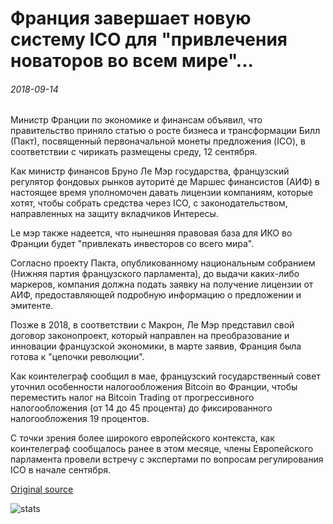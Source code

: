 # Франция завершает новую систему ICO для "привлечения новаторов во всем мире"...

###### 2018-09-14

Министр Франции по экономике и финансам объявил, что правительство приняло статью о росте бизнеса и трансформации Билл (Пакт), посвященный первоначальной монеты предложения (ICO), в соответствии с чирикать размещены среду, 12 сентября.

Как министр финансов Бруно Ле Мэр государства, французский регулятор фондовых рынков ауторитé де Маршес финансистов (АИФ) в настоящее время уполномочен давать лицензии компаниям, которые хотят, чтобы собрать средства через ICO, с законодательством, направленных на защиту вкладчиков Интересы.

Le мэр также надеется, что нынешняя правовая база для ИКО во Франции будет "привлекать инвесторов со всего мира".

Согласно проекту Пакта, опубликованному национальным собранием (Нижняя партия французского парламента), до выдачи каких-либо маркеров, компания должна подать заявку на получение лицензии от АИФ, предоставляющей подробную информацию о предложении и эмитенте.

Позже в 2018, в соответствии с Макрон, Ле Мэр представил свой договор законопроект, который направлен на преобразование и инновации французской экономики, в марте заявив, Франция была готова к "цепочки революции".

Как коинтелеграф сообщил в мае, французский государственный совет уточнил особенности налогообложения Bitcoin во Франции, чтобы переместить налог на Bitcoin Trading от прогрессивного налогообложения (от 14 до 45 процента) до фиксированного налогообложения 19 процентов.

С точки зрения более широкого европейского контекста, как коинтелеграф сообщалось ранее в этом месяце, члены Европейского парламента провели встречу с экспертами по вопросам регулирования ICO в начале сентября.

[Original source](https://cointelegraph.com/news/france-finalizes-new-ico-framework-to-attract-innovators-globally)

![stats](https://c.statcounter.com/11760860/0/a89fa40b/1/ "stats")